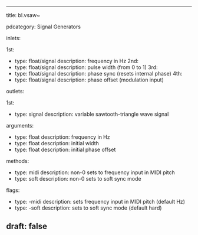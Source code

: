 --- 


title: bl.vsaw~

pdcategory: Signal Generators

inlets:

  1st:
  - type: float/signal
    description: frequency in Hz
  2nd:
  - type: float/signal
    description: pulse width (from 0 to 1)
  3rd:
  - type: float/signal
    description: phase sync (resets internal phase)
  4th:
  - type: float/signal
    description: phase offset (modulation input)

outlets:

  1st:
  - type: signal
    description: variable sawtooth-triangle wave signal

arguments:
  - type: float
    description: frequency in Hz
  - type: float
    description: initial width
  - type: float
    description: initial phase offset

methods:
  - type: midi <float>
    description: non-0 sets to frequency input in MIDI pitch
  - type: soft <float>
    description: non-0 sets to soft sync mode

flags:
  - type: -midi
    description: sets frequency input in MIDI pitch (default Hz)
  - type: -soft
    description: sets to soft sync mode (default hard)

draft: false
---